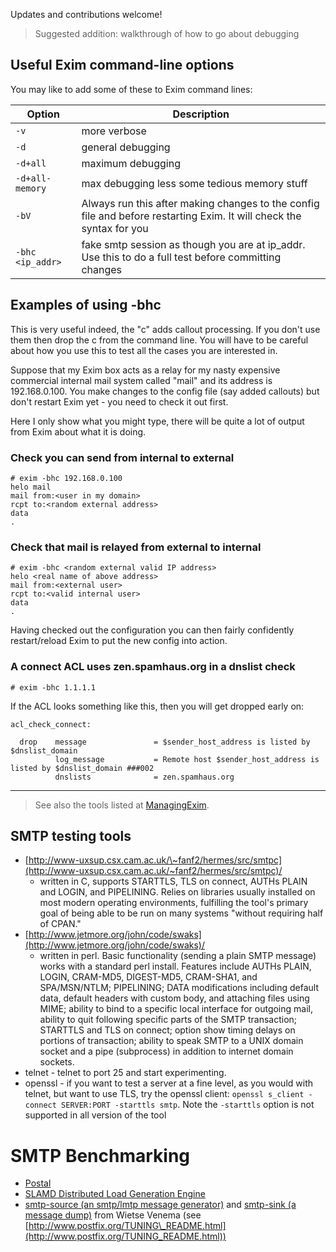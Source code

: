 <!-- Contributed by Viraj -->

Updates and contributions welcome!

> Suggested addition: walkthrough of how to go about debugging

Useful Exim command-line options
--------------------------------

You may like to add some of these to Exim command lines:

| Option           | Description |
| ---------------- | ----------- |
| `-v`             | more verbose |
| `-d`             | general debugging |
| `-d+all`         | maximum debugging |
| `-d+all-memory`  | max debugging less some tedious memory stuff |
| `-bV`            | Always run this after making changes to the config file and before restarting Exim.  It will check the syntax for you |
| `-bhc <ip_addr>` | fake smtp session as though you are at ip_addr. Use this to do a full test before committing changes |

Examples of using -bhc
----------------------

This is very useful indeed, the "c" adds callout processing. If you
don't use them then drop the c from the command line. You will have to
be careful about how you use this to test all the cases you are
interested in.

Suppose that my Exim box acts as a relay for my nasty expensive
commercial internal mail system called "mail" and its address is
192.168.0.100. You make changes to the config file (say added callouts)
but don't restart Exim yet - you need to check it out first.

Here I only show what you might type, there will be quite a lot of
output from Exim about what it is doing.

### Check you can send from internal to external

    # exim -bhc 192.168.0.100
    helo mail
    mail from:<user in my domain>
    rcpt to:<random external address>
    data
    .

### Check that mail is relayed from external to internal

    # exim -bhc <random external valid IP address>
    helo <real name of above address>
    mail from:<external user>
    rcpt to:<valid internal user>
    data
    .

Having checked out the configuration you can then fairly confidently
restart/reload Exim to put the new config into action.

### A connect ACL uses zen.spamhaus.org in a dnslist check

`# exim -bhc 1.1.1.1`

If the ACL looks something like this, then you will get dropped early
on:

    acl_check_connect:

      drop    message               = $sender_host_address is listed by $dnslist_domain
              log_message           = Remote host $sender_host_address is listed by $dnslist_domain ###002
              dnslists              = zen.spamhaus.org

* * * * *

> See also the tools listed at [ManagingExim](ManagingExim).

SMTP testing tools
------------------

-   [http://www-uxsup.csx.cam.ac.uk/\~fanf2/hermes/src/smtpc](http://www-uxsup.csx.cam.ac.uk/~fanf2/hermes/src/smtpc)/
    - written in C, supports STARTTLS, TLS on connect, AUTHs PLAIN and
    LOGIN, and PIPELINING. Relies on libraries usually installed on most
    modern operating environments, fulfilling the tool's primary goal of
    being able to be run on many systems "without requiring half of
    CPAN."
-   [http://www.jetmore.org/john/code/swaks](http://www.jetmore.org/john/code/swaks)/
    - written in perl. Basic functionality (sending a plain SMTP
    message) works with a standard perl install. Features include AUTHs
    PLAIN, LOGIN, CRAM-MD5, DIGEST-MD5, CRAM-SHA1, and SPA/MSN/NTLM;
    PIPELINING; DATA modifications including default data, default
    headers with custom body, and attaching files using MIME; ability to
    bind to a specific local interface for outgoing mail, ability to
    quit following specific parts of the SMTP transaction; STARTTLS and
    TLS on connect; option show timing delays on portions of
    transaction; ability to speak SMTP to a UNIX domain socket and a
    pipe (subprocess) in addition to internet domain sockets.
-   telnet - telnet to port 25 and start experimenting.
-   openssl - if you want to test a server at a fine level, as you would
    with telnet, but want to use TLS, try the openssl client:
    `openssl s_client -connect SERVER:PORT -starttls smtp`. Note the
    `-starttls` option is not supported in all version of the tool

SMTP Benchmarking
=================
-   [Postal](http://www.coker.com.au/postal/)
-   [SLAMD Distributed Load Generation Engine](http://www.slamd.com/)
-   [smtp-source (an smtp/lmtp message
    generator)](http://www.postfix.org/smtp-source.1.html) and
    [smtp-sink (a message
    dump)](http://www.postfix.org/smtp-sink.1.html) from Wietse Venema
    (see
    [http://www.postfix.org/TUNING\_README.html](http://www.postfix.org/TUNING_README.html))
